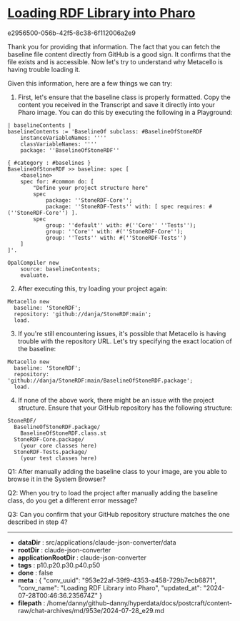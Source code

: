 # [Loading RDF Library into Pharo](https://claude.ai/chat/953e22af-39f9-4353-a458-729b7ecb6871)

e2956500-056b-42f5-8c38-6f112006a2e9

 Thank you for providing that information. The fact that you can fetch the baseline file content directly from GitHub is a good sign. It confirms that the file exists and is accessible. Now let's try to understand why Metacello is having trouble loading it.

Given this information, here are a few things we can try:

1. First, let's ensure that the baseline class is properly formatted. Copy the content you received in the Transcript and save it directly into your Pharo image. You can do this by executing the following in a Playground:

```smalltalk
| baselineContents |
baselineContents := 'BaselineOf subclass: #BaselineOfStoneRDF
    instanceVariableNames: ''''
    classVariableNames: ''''
    package: ''BaselineOfStoneRDF''

{ #category : #baselines }
BaselineOfStoneRDF >> baseline: spec [
    <baseline>
    spec for: #common do: [
        "Define your project structure here"
        spec 
            package: ''StoneRDF-Core'';
            package: ''StoneRDF-Tests'' with: [ spec requires: #(''StoneRDF-Core'') ].
        spec 
            group: ''default'' with: #(''Core'' ''Tests'');
            group: ''Core'' with: #(''StoneRDF-Core'');
            group: ''Tests'' with: #(''StoneRDF-Tests'')
    ]
]'.

OpalCompiler new
    source: baselineContents;
    evaluate.
```

2. After executing this, try loading your project again:

```smalltalk
Metacello new
  baseline: 'StoneRDF';
  repository: 'github://danja/StoneRDF:main';
  load.
```

3. If you're still encountering issues, it's possible that Metacello is having trouble with the repository URL. Let's try specifying the exact location of the baseline:

```smalltalk
Metacello new
  baseline: 'StoneRDF';
  repository: 'github://danja/StoneRDF:main/BaselineOfStoneRDF.package';
  load.
```

4. If none of the above work, there might be an issue with the project structure. Ensure that your GitHub repository has the following structure:

```
StoneRDF/
  BaselineOfStoneRDF.package/
    BaselineOfStoneRDF.class.st
  StoneRDF-Core.package/
    (your core classes here)
  StoneRDF-Tests.package/
    (your test classes here)
```

Q1: After manually adding the baseline class to your image, are you able to browse it in the System Browser?

Q2: When you try to load the project after manually adding the baseline class, do you get a different error message?

Q3: Can you confirm that your GitHub repository structure matches the one described in step 4?

---

* **dataDir** : src/applications/claude-json-converter/data
* **rootDir** : claude-json-converter
* **applicationRootDir** : claude-json-converter
* **tags** : p10.p20.p30.p40.p50
* **done** : false
* **meta** : {
  "conv_uuid": "953e22af-39f9-4353-a458-729b7ecb6871",
  "conv_name": "Loading RDF Library into Pharo",
  "updated_at": "2024-07-28T00:46:36.235674Z"
}
* **filepath** : /home/danny/github-danny/hyperdata/docs/postcraft/content-raw/chat-archives/md/953e/2024-07-28_e29.md